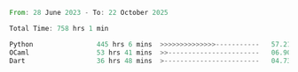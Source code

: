 <!--START_SECTION:waka-->

```rust
From: 28 June 2023 - To: 22 October 2025

Total Time: 758 hrs 1 min

Python                445 hrs 6 mins  >>>>>>>>>>>>>>-----------   57.21 %
OCaml                 53 hrs 41 mins  >>-----------------------   06.90 %
Dart                  36 hrs 48 mins  >------------------------   04.73 %
```

<!--END_SECTION:waka-->
